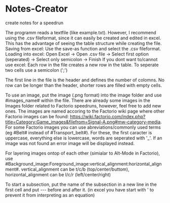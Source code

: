 # Notes-Creator
create notes for a speedrun

The programm reads a textfile (like example.txt).
However, I recommend using the .csv fileformat, since it can easily be created and edited in excel. This has the advantage of seeing the table structure while creating the file.
  Saving from excel:  Use the save-as function and select the .csv fileformat.
  Loading into excel: Open Excel -> Open .csv file -> Select first option (seperated) -> Select only semicolon -> Finish
If you dont want to/cannot use excel: Each row in the file creates a new row in the table. To seperate two cells use a semicolon (';')

The first line in the file is the header and defines the number of colomns. No row can be longer than the header, shorter rows are filled with empty cells.

To use an image, put the image (.png format) into the image folder and use #images_name# within the file.
There are already some images in the Images folder related to Factorio speedruns, however, feel free to add new ones.
The images are named accoring to the Factorio wiki page where other Factorio images can be found: https://wiki.factorio.com/index.php?title=Category:Game_images&filefrom=Signal-A.png#mw-category-media. For some Factorio images you can use abreviations/commonly used terms (eg #Belt# instead of #Transport_belt#). For these, the first caracter is uppercase, everything else is lowercase, words are seperated with '_'.
If an image was not found an error image will be displayed instead.

For layering images ontop of each other (simialar to Alt-Mode in Factorio), use #Background_image:Foreground_image:vertical_alignment:horizontal_alignment#. vertical_alignment can be t/c/b (top/center/buttom), horizontal_alignment can be l/c/r (left/center/right)

To start a subsection, put the name of the subsection in a new line in the first cell and put --- before and after it. (in excel you have start with ' to prevent it from interpreting as an equation)
